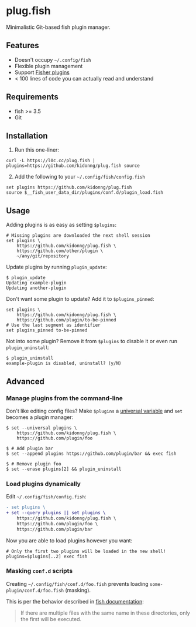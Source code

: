 # plug.fish

Minimalistic Git-based fish plugin manager.

## Features

- Doesn't occupy `~/.config/fish`
- Flexible plugin management
- Support [Fisher plugins](https://github.com/jorgebucaran/fisher#creating-a-plugin)
- < 100 lines of code you can actually read and understand

## Requirements

- fish >= 3.5
- Git

## Installation

1. Run this one-liner:

```fish
curl -L https://l0c.cc/plug.fish | plugins=https://github.com/kidonng/plug.fish source
```

2. Add the following to your `~/.config/fish/config.fish`

```fish
set plugins https://github.com/kidonng/plug.fish
source $__fish_user_data_dir/plugins/conf.d/plugin_load.fish
```

## Usage

Adding plugins is as easy as setting `$plugins`:

```fish
# Missing plugins are downloaded the next shell session
set plugins \
	https://github.com/kidonng/plug.fish \
    https://github.com/other/plugin \
	~/any/git/repository
```

Update plugins by running `plugin_update`:

```shellsession
$ plugin_update
Updating example-plugin
Updating another-plugin
```

Don't want some plugin to update? Add it to `$plugins_pinned`:

```fish
set plugins \
	https://github.com/kidonng/plug.fish \
    https://github.com/plugin/to-be-pinned
# Use the last segment as identifier 
set plugins_pinned to-be-pinned
```

Not into some plugin? Remove it from `$plugins` to disable it or even run `plugin_uninstall`:

```shellsession
$ plugin_uninstall
example-plugin is disabled, uninstall? (y/N)
```

## Advanced

### Manage plugins from the command-line

Don't like editing config files? Make `$plugins` a [universal variable](https://fishshell.com/docs/current/language.html#variables-universal) and `set` becomes a plugin manager:

```shellsession
$ set --universal plugins \
	https://github.com/kidonng/plug.fish \
    https://github.com/plugin/foo

$ # Add plugin bar
$ set --append plugins https://github.com/plugin/bar && exec fish

$ # Remove plugin foo
$ set --erase plugins[2] && plugin_uninstall
```

### Load plugins dynamically

Edit `~/.config/fish/config.fish`:

```diff
- set plugins \
+ set --query plugins || set plugins \
	https://github.com/kidonng/plug.fish \
    https://github.com/plugin/foo \
    https://github.com/plugin/bar
```

Now you are able to load plugins however you want:

```fish
# Only the first two plugins will be loaded in the new shell!
plugins=$plugins[..2] exec fish
```

### Masking `conf.d` scripts

Creating `~/.config/fish/conf.d/foo.fish` prevents loading `some-plugin/conf.d/foo.fish` (masking).

This is per the behavior described in [fish documentation](https://fishshell.com/docs/current/language.html#configuration-files):

> If there are multiple files with the same name in these directories, only the first will be executed.
